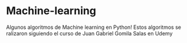 # Machine-learning
 Algunos algoritmos de Machine learning en Python! 
Estos algoritmos se ralizaron siguiendo el curso de Juan Gabriel Gomila Salas en Udemy
